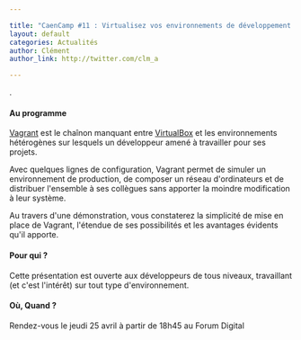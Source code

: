 ```yaml
---

title: "CaenCamp #11 : Virtualisez vos environnements de développement avec Vagrant"
layout: default
categories: Actualités
author: Clément
author_link: http://twitter.com/clm_a

---
```


.

#### Au programme

[Vagrant](http://www.vagrantup.com) est le chaînon manquant entre [VirtualBox](http://www.virtualbox.org) et les environnements  hétérogènes sur lesquels un développeur amené à travailler pour ses projets.

Avec quelques lignes de configuration, Vagrant permet de simuler un environnement de production, de composer un réseau d'ordinateurs et de distribuer l'ensemble à ses collègues sans apporter la moindre modification à leur système.

Au travers d'une démonstration, vous constaterez la simplicité de mise en place de Vagrant, l'étendue de ses possibilités et les avantages évidents qu'il apporte.

#### Pour qui ?

Cette présentation est ouverte aux développeurs de tous niveaux, travaillant (et c'est l'intérêt) sur tout type d'environnement.

#### Où, Quand ?

Rendez-vous le jeudi 25 avril à partir de 18h45 au Forum Digital

